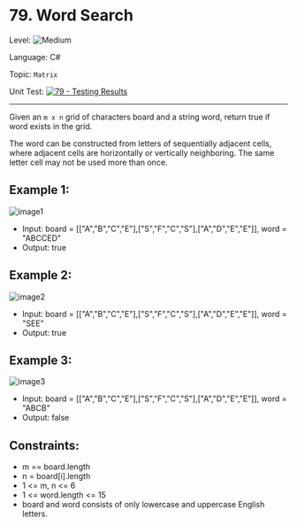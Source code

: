 # 79. Word Search

Level: ![Medium](https://img.shields.io/badge/Medium-yellow)

Language: C#

Topic: `Matrix`

Unit Test: [![79 - Testing Results](https://github.com/F4NT0/My-LeetCode-Solvings/actions/workflows/79.yml/badge.svg)](https://github.com/F4NT0/My-LeetCode-Solvings/actions/workflows/79.yml)

---

Given an `m x n` grid of characters board and a string word, return true if word exists in the grid.

The word can be constructed from letters of sequentially adjacent cells, where adjacent cells are horizontally or vertically neighboring. The same letter cell may not be used more than once.

## Example 1:

![image1](https://assets.leetcode.com/uploads/2020/11/04/word2.jpg)

- Input: board = [["A","B","C","E"],["S","F","C","S"],["A","D","E","E"]], word = "ABCCED"
- Output: true

## Example 2:

![image2](https://assets.leetcode.com/uploads/2020/11/04/word-1.jpg)

- Input: board = [["A","B","C","E"],["S","F","C","S"],["A","D","E","E"]], word = "SEE"
- Output: true

## Example 3:

![image3](https://assets.leetcode.com/uploads/2020/10/15/word3.jpg)

- Input: board = [["A","B","C","E"],["S","F","C","S"],["A","D","E","E"]], word = "ABCB"
- Output: false
 
## Constraints:

- m == board.length
- n = board[i].length
- 1 <= m, n <= 6
- 1 <= word.length <= 15
- board and word consists of only lowercase and uppercase English letters.

